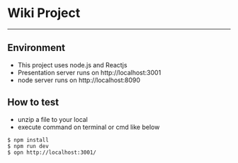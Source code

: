 # Wiki Project
---
## Environment
* This project uses node.js and Reactjs
* Presentation server runs on http://localhost:3001
* node server runs on http://localhost:8090

## How to test
* unzip a file to your local
* execute command on terminal or cmd like below

```
$ npm install
$ npm run dev
$ opn http://localhost:3001/
```
